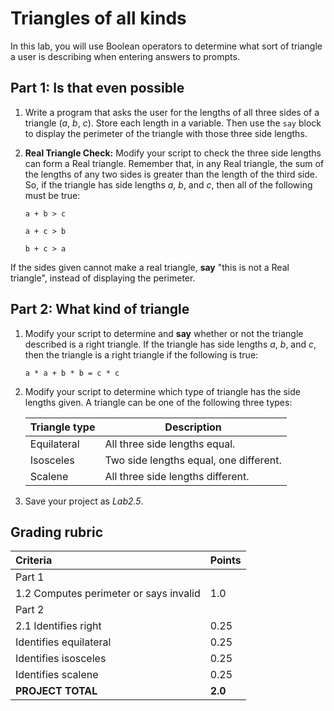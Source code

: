# Triangles of all kinds

In this lab, you will use Boolean operators to determine what sort of triangle a user is describing when entering answers to prompts.

## Part 1: Is that even possible

1. Write a program that asks the user for the lengths of all three sides of a triangle (_a_, _b_, _c_).  Store each length in a variable.  Then use the `say` block to display the perimeter of the triangle with those three side lengths.

2. **Real Triangle Check:** Modify your script to check the three side lengths can form a Real triangle.  Remember that, in any Real triangle, the sum of the lengths of any two sides is greater than the length of the third side.  So, if the triangle has side lengths *a*, *b*, and *c*, then all of the following must be true:

    `a + b > c`

    `a + c > b`

    `b + c > a`

If the sides given cannot make a real triangle, **say** "this is not a Real triangle", instead of displaying the perimeter.

## Part 2: What kind of triangle

1. Modify your script to determine and **say** whether or not the triangle described is a right triangle.  If the triangle has side lengths *a*, *b*, and *c*, then the triangle is a right triangle if the following is true:

    `a * a + b * b = c * c`

2. Modify your script to determine which type of triangle has the side lengths given.  A triangle can be one of the following three types:

    | Triangle type | Description                           |
    | ------------- | ------------------------------------- |
    | Equilateral   | All three side lengths equal.        |
    | Isosceles     | Two side lengths equal, one different. |
    | Scalene       | All three side lengths different.      |

3. Save your project as _Lab2.5_.

## Grading rubric

| **Criteria**                    | Points         |
| :--------------------------------------- | :-------------- |
| Part 1 | |
| 1.2 Computes perimeter or says invalid  | 1.0     |
| Part 2 | |
| 2.1 Identifies right                    | 0.25    |
| Identifies equilateral                  | 0.25    |
| Identifies isosceles                    | 0.25    |
| Identifies scalene                      | 0.25    |
| **PROJECT TOTAL**                       | **2.0** |
